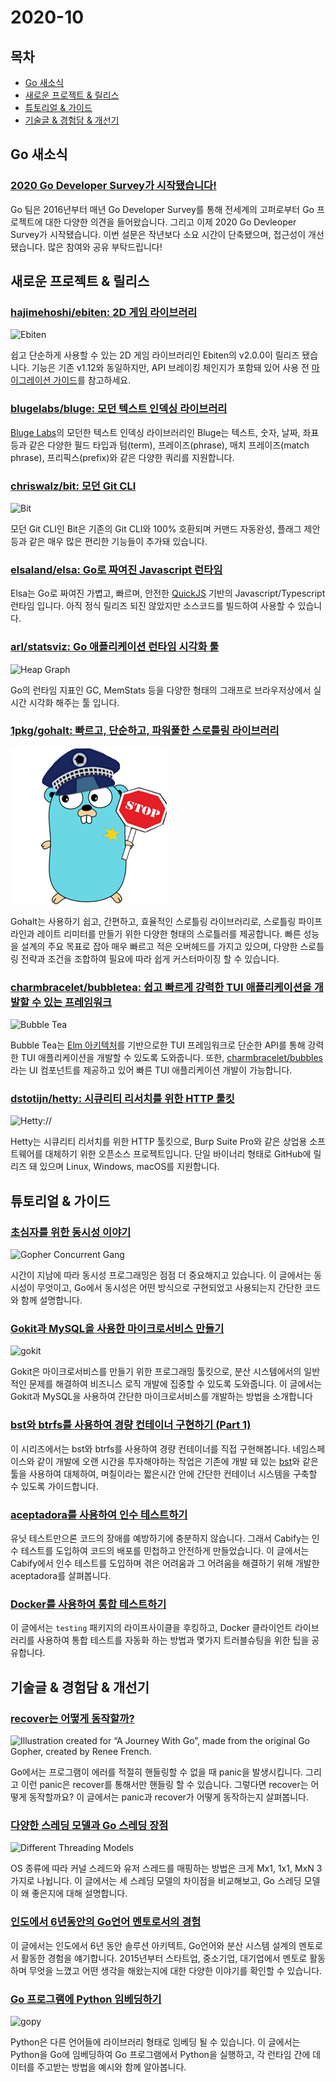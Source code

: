 # 2020-10

## 목차

- [Go 새소식](#go-새소식)
- [새로운 프로젝트 & 릴리스](#새로운-프로젝트--릴리스)
- [튜토리얼 & 가이드](#튜토리얼--가이드)
- [기술글 & 경험담 & 개선기](#기술글--경험담--개선기)

## Go 새소식

### [2020 Go Developer Survey가 시작됐습니다!](https://blog.golang.org/survey2020)

Go 팀은 2016년부터 매년 Go Developer Survey를 통해 전세계의 고퍼로부터 Go 프로젝트에 대한 다양한 의견을 들어왔습니다. 그리고 이제 2020 Go Devleoper Survey가 시작됐습니다. 이번 설문은 작년보다 소요 시간이 단축됐으며, 접근성이 개선됐습니다. 많은 참여와 공유 부탁드립니다!

## 새로운 프로젝트 & 릴리스

### [hajimehoshi/ebiten: 2D 게임 라이브러리](https://github.com/hajimehoshi/ebiten)

![Ebiten](https://camo.githubusercontent.com/ac2758d1566a11753447613eca8f7a401ce6e98d/68747470733a2f2f65626974656e2e6f72672f696d616765732f6f76657276696577322e302e706e67)

쉽고 단순하게 사용할 수 있는 2D 게임 라이브러리인 Ebiten의 v2.0.0이 릴리즈 됐습니다. 기능은 기존 v1.12와 동일하지만, API 브레이킹 체인지가 포함돼 있어 사용 전 [마이그레이션 가이드](https://ebiten.org/documents/to_v2.html)를 참고하세요.

### [blugelabs/bluge: 모던 텍스트 인덱싱 라이브러리](https://github.com/blugelabs/bluge)

[Bluge Labs](https://blugelabs.com/)의 모던한 텍스트 인덱싱 라이브러리인 Bluge는 텍스트, 숫자, 날짜, 좌표 등과 같은 다양한 필드 타입과 텀(term), 프레이즈(phrase), 매치 프레이즈(match phrase), 프리픽스(prefix)와 같은 다양한 쿼리를 지원합니다.

### [chriswalz/bit: 모던 Git CLI](https://github.com/chriswalz/bit)

![Bit](https://user-images.githubusercontent.com/6971318/97790948-af52f200-1ba3-11eb-8b9e-a614e44da12c.gif)

모던 Git CLI인 Bit은 기존의 Git CLI와 100% 호환되며 커맨드 자동완성, 플래그 제안등과 같은 매우 많은 편리한 기능들이 추가돼 있습니다.

### [elsaland/elsa: Go로 짜여진 Javascript 런타임](https://github.com/elsaland/elsa)

Elsa는 Go로 짜여진 가볍고, 빠르며, 안전한 [QuickJS](https://bellard.org/quickjs/) 기반의 Javascript/Typescript 런타임 입니다. 아직 정식 릴리즈 되진 않았지만 소스코드를 빌드하여 사용할 수 있습니다.

### [arl/statsviz: Go 애플리케이션 런타임 시각화 툴](https://github.com/arl/statsviz)

![Heap Graph](https://github.com/arl/statsviz/raw/readme-docs/heap.png)

Go의 런타임 지표인 GC, MemStats 등을 다양한 형태의 그래프로 브라우저상에서 실시간 시각화 해주는 툴 입니다. 

### [1pkg/gohalt: 빠르고, 단순하고, 파워풀한 스로틀링 라이브러리](https://github.com/1pkg/gohalt)

![Gohalt](https://raw.githubusercontent.com/1pkg/gohalt/master/gopher.png)

Gohalt는 사용하기 쉽고, 간편하고, 효율적인 스로틀링 라이브러리로, 스로틀링 파이프라인과 레이트 리미터를 만들기 위한 다양한 형태의 스로틀러를 제공합니다. 빠른 성능을 설계의 주요 목표로 잡아 매우 빠르고 적은 오버헤드를 가지고 있으며, 다양한 스로틀링 전략과 조건을 조합하여 필요에 따라 쉽게 커스터마이징 할 수 있습니다.

### [charmbracelet/bubbletea: 쉽고 빠르게 강력한 TUI 애플리케이션을 개발할 수 있는 프레임워크](https://github.com/charmbracelet/bubbletea)

![Bubble Tea](https://camo.githubusercontent.com/7956558fdd5fae7133b18e6f265a0e93549d0384/68747470733a2f2f73747566662e636861726d2e73682f627562626c657465612f627562626c657465612d6769746875622d6865616465722d73696d706c652e706e67)

Bubble Tea는 [Elm 아키텍처](https://guide.elm-lang.org/architecture/)를 기반으로한 TUI 프레임워크로 단순한 API를 통해 강력한 TUI 애플리케이션을 개발할 수 있도록 도와줍니다. 또한, [charmbracelet/bubbles](https://github.com/charmbracelet/bubbles)라는 UI 컴포넌트를 제공하고 있어 빠른 TUI 애플리케이션 개발이 가능합니다.

### [dstotijn/hetty: 시큐리티 리서치를 위한 HTTP 툴킷](https://github.com/dstotijn/hetty)

![Hetty://](https://camo.githubusercontent.com/e73a1fb51829013fef3da0dc130cd6cccaeb348f/68747470733a2f2f692e696d6775722e636f6d2f415437315342712e706e67)

Hetty는 시큐리티 리서치를 위한 HTTP 툴킷으로, Burp Suite Pro와 같은 상업용 소프트웨어를 대체하기 위한 오픈소스 프로젝트입니다. 단일 바이너리 형태로 GitHub에 릴리즈 돼 있으며 Linux, Windows, macOS를 지원합니다.

## 튜토리얼 & 가이드

### [초심자를 위한 동시성 이야기](https://medium.com/swlh/go-a-tale-of-concurrency-a-beginners-guide-b8976b26feb)

![Gopher Concurrent Gang](https://miro.medium.com/max/1000/1*TsHvsvqxBE1Co9SWlzEoEw.png)

시간이 지남에 따라 동시성 프로그래밍은 점점 더 중요해지고 있습니다. 이 글에서는 동시성이 무엇이고, Go에서 동시성은 어떤 방식으로 구현되었고 사용되는지 간단한 코드와 함께 설명합니다.

### [Gokit과 MySQL을 사용한 마이크로서비스 만들기](https://medium.com/swlh/go-kit-microservice-using-mysql-dd78bc208898)

![gokit](https://miro.medium.com/max/200/1*pSrkZuqTrHLX84SkK30QBA.png)

Gokit은 마이크로서비스를 만들기 위한 프로그래밍 툴킷으로, 분산 시스템에서의 일반적인 문제를 해결하여 비즈니스 로직 개발에 집중할 수 있도록 도와줍니다. 이 글에서는 Gokit과 MySQL을 사용하여 간단한 마이크로서비스를 개발하는 방법을 소개합니다 

### [bst와 btrfs를 사용하여 경량 컨테이너 구현하기 (Part 1)](https://snai.pe/posts/lightweight-containers-part-1)

이 시리즈에서는 bst와 btrfs를 사용하여 경량 컨테이너를 직접 구현해봅니다. 네임스페이스와 같이 개발에 오랜 시간을 투자해야하는 작업은 기존에 개발 돼 있는 [bst](https://github.com/aristanetworks/bst)와 같은 툴을 사용하여 대체하여, 며칠이라는 짧은시간 안에 간단한 컨테이너 시스템을 구축할 수 있도록 가이드합니다.

### [aceptadora를 사용하여 인수 테스트하기](https://medium.com/cabify-product/acceptance-testing-go-services-using-aceptadora-428254c34d56)

유닛 테스트만으론 코드의 장애를 예방하기에 충분하지 않습니다. 그래서 Cabify는 인수 테스트를 도입하여 코드의 배포를 민첩하고 안전하게 만들었습니다. 이 글에서는 Cabify에서 인수 테스트를 도입하며 겪은 어려움과 그 어려움을 해결하기 위해 개발한 aceptadora를 살펴봅니다.

### [Docker를 사용하여 통합 테스트하기 ](https://www.dudley.codes/posts/2020.10.02-golang-docker-integration-tests/)

이 글에서는 `testing` 패키지의 라이프사이클을 후킹하고, Docker 클라이언트 라이브러리를 사용하여 통합 테스트를 자동화 하는 방법과 몇가지 트러블슈팅을 위한 팁을 공유합니다.

## 기술글 & 경험담 & 개선기

### [recover는 어떻게 동작할까?](https://medium.com/a-journey-with-go/go-how-does-a-program-recover-fbbbf27cc31e)

![Illustration created for “A Journey With Go”, made from the original Go Gopher, created by Renee French.](https://miro.medium.com/max/700/1*4zRau44piN5HjUnTnJsMOw.png)

Go에서는 프로그램이 에러를 적절히 핸들링할 수 없을 때 panic을 발생시킵니다. 그리고 이런 panic은 recover를 통해서만 핸들링 할 수 있습니다. 그렇다면 recover는 어떻게 동작할까요? 이 글에서는 panic과 recover가 어떻게 동작하는지 살펴봅니다.

### [다양한 스레딩 모델과 Go 스레딩 장점](https://medium.com/swlh/different-threading-models-why-i-feel-goroutine-is-better-though-with-some-limitations-b73863ba4dae)

![Different Threading Models](https://miro.medium.com/max/700/1*anBcJi9xByBP4RW0QyhqWw.png)

OS 종류에 따라 커널 스레드와 유저 스레드를 매핑하는 방법은 크게 Mx1, 1x1, MxN 3가지로 나뉩니다. 이 글에서는 세 스레딩 모델의 차이점을 비교해보고, Go 스레딩 모델이 왜 좋은지에 대해 설명합니다.

### [인도에서 6년동안의 Go언어 멘토로서의 경험](https://shijuvar.medium.com/my-six-years-of-experience-of-as-a-go-programming-language-mentor-in-india-67854dcf1b95)

이 글에서는 인도에서 6년 동안 솔루션 아키텍트, Go언어와 분산 시스템 설계의 멘토로서 활동한 경험을 얘기합니다. 2015년부터 스타트업, 중소기업, 대기업에서 멘토로 활동하며 무엇을 느꼈고 어떤 생각을 해왔는지에 대한 다양한 이야기를 확인할 수 있습니다.

### [Go 프로그램에 Python 임베딩하기](https://poweruser.blog/embedding-python-in-go-338c0399f3d5)

![gopy](https://miro.medium.com/max/700/1*J1VIhKbigjNSzGWmkn-_mw.png)

Python은 다른 언어들에 라이브러리 형태로 임베딩 될 수 있습니다. 이 글에서는 Python을 Go에 임베딩하여 Go 프로그램에서 Python을 실행하고, 각 런타임 간에 데이터를 주고받는 방법을 예시와 함께 알아봅니다.
